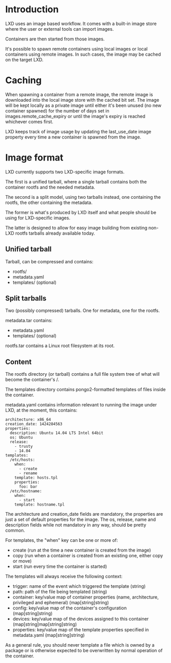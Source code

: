 # Introduction
LXD uses an image based workflow. It comes with a built-in image store
where the user or external tools can import images.

Containers are then started from those images.

It's possible to spawn remote containers using local images or local
containers using remote images. In such cases, the image may be cached
on the target LXD.

# Caching
When spawning a container from a remote image, the remote image is
downloaded into the local image store with the cached bit set. The image
will be kept locally as a private image until either it's been unused
(no new container spawned) for the number of days set in
images.remote\_cache\_expiry or until the image's expiry is reached
whichever comes first.

LXD keeps track of image usage by updating the last\_use\_date image
property every time a new container is spawned from the image.

# Image format
LXD currently supports two LXD-specific image formats.

The first is a unified tarball, where a single tarball
contains both the container rootfs and the needed metadata.

The second is a split model, using two tarballs instead, one containing
the rootfs, the other containing the metadata.

The former is what's produced by LXD itself and what people should be
using for LXD-specific images.

The latter is designed to allow for easy image building from existing
non-LXD rootfs tarballs already available today.

## Unified tarball
Tarball, can be compressed and contains:
 - rootfs/
 - metadata.yaml
 - templates/ (optional)

## Split tarballs
Two (possibly compressed) tarballs. One for metadata, one for the rootfs.

metadata.tar contains:
 - metadata.yaml
 - templates/ (optional)

rootfs.tar contains a Linux root filesystem at its root.

## Content
The rootfs directory (or tarball) contains a full file system tree of what will become the container's /.

The templates directory contains pongo2-formatted templates of files inside the container.

metadata.yaml contains information relevant to running the image under
LXD, at the moment, this contains:

    architecture: x86_64
    creation_date: 1424284563
    properties:
      description: Ubuntu 14.04 LTS Intel 64bit
      os: Ubuntu
      release:
        - trusty
        - 14.04
    templates:
      /etc/hosts:
        when:
          - create
          - rename
        template: hosts.tpl
        properties:
          foo: bar
      /etc/hostname:
        when:
          - start
        template: hostname.tpl

The architecture and creation\_date fields are mandatory, the properties
are just a set of default properties for the image. The os, release,
name and description fields while not mandatory in any way, should be
pretty common.

For templates, the "when" key can be one or more of:
 - create (run at the time a new container is created from the image)
 - copy (run when a container is created from an existing one, either copy or move)
 - start (run every time the container is started)

The templates will always receive the following context:
 - trigger: name of the event which triggered the template (string)
 - path: path of the file being templated (string)
 - container: key/value map of container properties (name, architecture, privileged and ephemeral) (map[string]string)
 - config: key/value map of the container's configuration (map[string]string)
 - devices: key/value map of the devices assigned to this container (map[string]map[string]string)
 - properties: key/value map of the template properties specified in metadata.yaml (map[string]string)

As a general rule, you should never template a file which is owned by a
package or is otherwise expected to be overwritten by normal operation
of the container.
